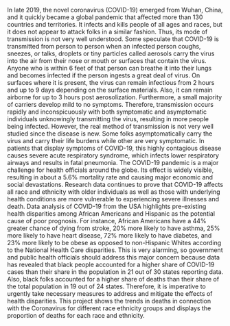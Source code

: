 In late 2019, the novel coronavirus (COVID-19) emerged from Wuhan, China, and it quickly became a global pandemic that affected more than 130 countries and territories. It infects and kills people of all ages and races, but it does not appear to attack folks in a similar fashion. Thus, its mode of transmission is not very well understood. Some speculate that COVID-19 is transmitted from person to person when an infected person coughs, sneezes, or talks, droplets or tiny particles called aerosols carry the virus into the air from their nose or mouth or surfaces that contain the virus. Anyone who is within 6 feet of that person can breathe it into their lungs and becomes infected if the person ingests a great deal of virus. On surfaces where it is present, the virus can remain infectious from 2 hours and up to 9 days depending on the surface materials. Also, it can remain airborne for up to 3 hours post aerosolization. Furthermore, a small majority of carriers develop mild to no symptoms. Therefore, transmission occurs rapidly and inconspicuously with both symptomatic and asymptomatic individuals unknowingly transmitting the virus, resulting in more people being infected. However, the real method of transmission is not very well studied since the disease is new. Some folks asymptomatically carry the virus and carry their life burdens while other are very symptomatic. In patients that display symptoms of COVID-19, this highly contagious disease causes severe acute respiratory syndrome, which infects lower respiratory airways and results in fatal pneumonia. The COVID-19 pandemic is a major challenge for health officials around the globe. Its effect is widely visible, resulting in about a 5.6% mortality rate and causing major economic and social devastations. Research data continues to prove that COVID-19 affects all race and ethnicity with older individuals as well as those with underlying health conditions are more vulnerable to experiencing severe illnesses and death. Data analysis of COVID-19 from the USA highlights pre-existing health disparities among African Americans and Hispanic as the potential cause of poor prognosis. For instance, African Americans have a 44% greater chance of dying from stroke, 20% more likely to have asthma, 25% more likely to have heart disease, 72% more likely to have diabetes, and 23% more likely to be obese as opposed to non-Hispanic Whites according to the National Health Care disparities. This is very alarming, so government and public health officials should address this major concern because data has revealed that black people accounted for a higher share of COVID-19 cases than their share in the population in 21 out of 30 states reporting data. Also, black folks accounted for a higher share of deaths than their share of the total population in 19 out of 24 states. Therefore, it is imperative to urgently take necessary measures to address and mitigate the effects of health disparities. This project shows the trends in deaths in connection with the Coronavirus for different race ethnicity groups and displays the proportion of deaths for each race and ethnicity.
